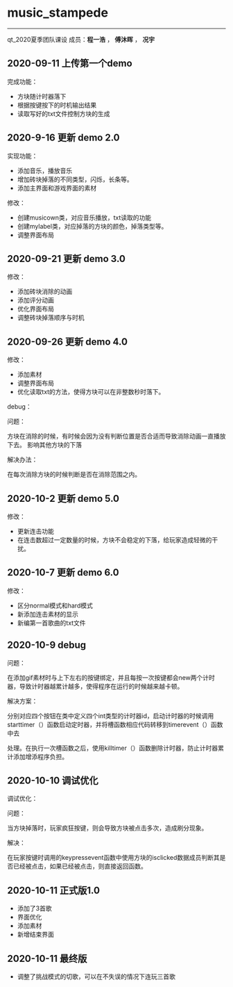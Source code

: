 # music_stampede
---
qt_2020夏季团队课设
成员：**程一浩**  ， **傅沐晖** ， **况宇**

## 2020-09-11 上传第一个demo

完成功能：

* 方块随计时器落下
* 根据按键按下的时机输出结果
* 读取写好的txt文件控制方块的生成

## 2020-9-16 更新  demo 2.0

实现功能：

* 添加音乐，播放音乐
* 增加砖块掉落的不同类型，闪烁，长条等。
* 添加主界面和游戏界面的素材

修改：

* 创建musicown类，对应音乐播放，txt读取的功能
* 创建mylabel类，对应掉落的方块的颜色，掉落类型等。
* 调整界面布局

## 2020-09-21 更新 demo 3.0

修改：

* 添加砖块消除的动画
* 添加评分动画
* 优化界面布局
* 调整砖块掉落顺序与时机

## 2020-09-26 更新 demo 4.0

修改：

* 添加素材
* 调整界面布局
* 优化读取txt的方法，使得方块可以在非整数秒时落下。

debug：

问题：

方块在消除的时候，有时候会因为没有判断位置是否合适而导致消除动画一直播放下去。 影响其他方块的下落

解决办法：

在每次消除方块的时候判断是否在消除范围之内。

## 2020-10-2  更新 demo 5.0

修改：

* 更新连击功能
* 在连击数超过一定数量的时候，方块不会稳定的下落，给玩家造成轻微的干扰。


## 2020-10-7  更新 demo 6.0

修改：

* 区分normal模式和hard模式
* 新添加连击素材的显示
* 新编第一首歌曲的txt文件

## 2020-10-9 debug

问题：

在添加gif素材时与上下左右的按键绑定，并且每按一次按键都会new两个计时器，导致计时器越累计越多，使得程序在运行的时候越来越卡顿。

解决方案：

分别对应四个按钮在类中定义四个int类型的计时器id，启动计时器的时候调用starttimer（）函数启动定时器，并将槽函数相应代码转移到timerevent（）函数中去

处理。在执行一次槽函数之后，使用killtimer（）函数删除计时器，防止计时器累计添加增添程序负担。

## 2020-10-10  调试优化

调试优化：

问题：

当方块掉落时，玩家疯狂按键，则会导致方块被点击多次，造成刷分现象。

解决：

在玩家按键时调用的keypressevent函数中使用方块的isclicked数据成员判断其是否已经被点击，如果已经被点击，则直接返回函数。

## 2020-10-11 正式版1.0

* 添加了3首歌
* 界面优化
* 添加素材
* 新增结束界面

## 2020-10-11 最终版

* 调整了挑战模式的切歌，可以在不失误的情况下连玩三首歌

